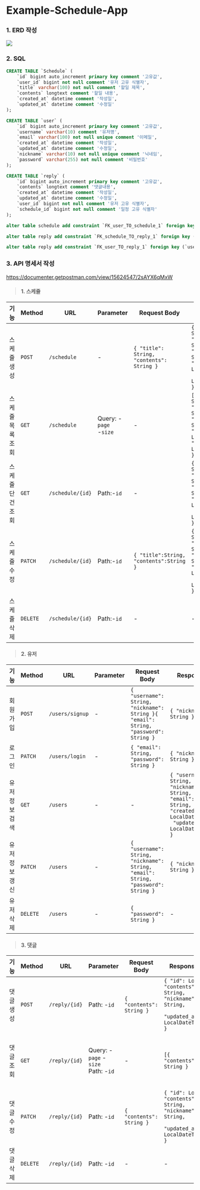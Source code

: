 # Example-Schedule-App

### 1. ERD 작성
![](https://velog.velcdn.com/images/nmhjyu876/post/d2843c92-81a3-4821-9816-cf90c45f7ece/image.png)

### 2. SQL
```sql
CREATE TABLE `Schedule` (
    `id` bigint auto_increment primary key comment '고유값',
    `user_id` bigint not null comment '유저 고유 식별자',
    `title`	varchar(100) not null comment '할일 제목',
    `contents` longtext	comment '할일 내용',
    `created_at` datetime comment '작성일',
    `updated_at` datetime comment '수정일'
);

CREATE TABLE `user` (
    `id` bigint	auto_increment primary key comment '고유값',
    `username` varchar(10) comment '유저명',
    `email`	varchar(100) not null unique comment '이메일',
    `created_at` datetime comment '작성일',
    `updated_at` datetime comment '수정일',
    `nickname` varchar(10) not null unique comment '닉네임',
    `password` varchar(255) not null comment '비밀번호'
);

CREATE TABLE `reply` (
    `id` bigint	auto_increment primary key comment '고유값',
    `contents` longtext comment '댓글내용',
    `created_at` datetime comment '작성일',
    `updated_at` datetime comment '수정일',
    `user_id` bigint not null comment '유저 고유 식별자',
    `schedule_id` bigint not null comment '일정 고유 식별자'
);

alter table schedule add constraint `FK_user_TO_schedule_1` foreign key (`user_id`) references `user` (`id`);

alter table reply add constraint `FK_schedule_TO_reply_1` foreign key (`schedule_id`) references schedule (id);

alter table reply add constraint `FK_user_TO_reply_1` foreign key (`user_id`) references user (id);
```

### 3. API 명세서 작성
https://documenter.getpostman.com/view/15624547/2sAYX6qMxW

>#### 1. 스케쥴

|기능|Method|URL|Parameter| Request Body                                    |Response|상태코드|
|--|--|--|--|-------------------------------------------------|--|--|
|스케쥴 생성|`POST`|`/schedule`|-| `{ "title": String, `<br>`"contents": String }` |`{ "nickname": String, `<br>`"title": String, `<br>`"contents": String, `<br>`"created_at": LocalDateTime,`<br>` "updated_at": LocalDateTime }`|`201 Created`|
|스케쥴 목록 조회|`GET`|`/schedule`|Query: -`page` <br>-`size`| - |`[{ "nickname": String, `<br>`"title": String, `<br>`"contents": String, `<br>`"created_at": LocalDateTime, `<br>`"updated_at": LocalDateTime }...]`|`200 OK`|
|스케쥴 단건 조회|`GET`|`/schedule/{id}`|Path:-`id`| -                                               |`{ "nickname": String, `<br>`"title": String, `<br>`"contents": String, `<br>`"created_at": LocalDateTime,`<br>` "updated_at": LocalDateTime }`|`200 OK`|
|스케쥴 수정|`PATCH`|`/schedule/{id}`|Path:-`id`| `{ "title":String, "contents":String }`         |`{ "nickname": String, `<br>`"title": String, `<br>`"contents": String, `<br>`"created_at": LocalDateTime,`<br>` "updated_at": LocalDateTime }`|`200 OK`|
|스케쥴 삭제|`DELETE`|`/schedule/{id}`|Path:-`id`| -                                               |-|`200 OK`|

>#### 2. 유저

|기능|Method|URL|Parameter| Request Body                                    |Response|상태코드|
|--|--|--|--|-------------------------------------------------|--|--|
|회원가입|`POST`|`/users/signup`|-| `{ "username": String, `<br>`"nickname": String }{ "email": String, `<br>`"password": String }`|`{ "nickname": String }`|`201 Created`|
|로그인|`PATCH`|`/users/login`|-| `{ "email": String, `<br>`"password": String }`|`{ "nickname": String }`|`202 Accepted`|
|유저정보 검색|`GET`|`/users`|-|-|`{ "username": String, `<br>`"nickname": String, `<br>`"email": String, `<br>`"created_at": LocalDateTime,`<br>` "updated_at": LocalDateTime }`|`200 OK`|
|유저정보 갱신|`PATCH`|`/users`|-| `{ "username": String, `<br>`"nickname": String, `<br>`"email": String, `<br>`"password": String }` |`{ "nickname": String }`|`200 OK`|
|유저 삭제|`DELETE`|`/users`|-| `{ "password": String }` |-|`200 OK`|

>#### 3. 댓글

|기능|Method|URL|Parameter| Request Body |Response|상태코드|
|--|--|--|--|-------------------------------------------------|--|--|
|댓글 생성|`POST`|`/reply/{id}`|Path: -`id`| `{ "contents": String }` |`{ "id": Long,`<br>`"contents": String, `<br>` "nickname": String, `<br>` "updated_at": LocalDateTime }` | `201 Created`|
|댓글 조회|`GET`|`/reply/{id}`|Query: -`page` - `size` <br> Path: -`id`| - |`[{ "contents": String }` |`{ "id": Long,`<br>`"contents": String, `<br>` "nickname": String, `<br>` "updated_at": LocalDateTime }...]`|`200 OK`|
|댓글 수정|`PATCH`|`/reply/{id}`|Path: -`id`| `{ "contents": String }`|`{ "id": Long,`<br>`"contents": String, `<br>` "nickname": String, `<br>` "updated_at": LocalDateTime }`|`200 OK`|
|댓글 삭제|`DELETE`|`/reply/{id}`|Path: -`id`| - |-|`200 OK`|
